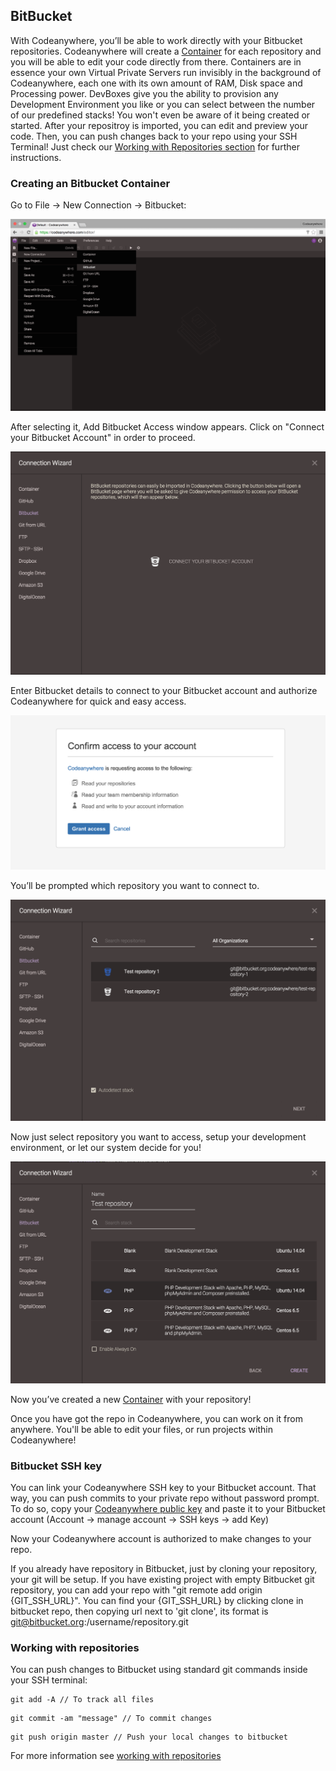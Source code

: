 ## BitBucket

With Codeanywhere, you’ll be able to work directly with your Bitbucket repositories. Codeanywhere will create a [Container](#container) for each repository and you will be able to edit your code directly from there. Containers are in essence your own Virtual Private Servers run invisibly in the background of Codeanywhere, each one with its own amount of RAM, Disk space and Processing power. DevBoxes give you the ability to provision any Development Environment you like or you can select between the number of our predefined stacks! You won't even be aware of it being created or started. 
After your repositroy is imported, you can edit and preview your code. Then, you can push changes back to your repo using your SSH Terminal! Just check our [Working with Repositories section](#working-with-repositories) for further instructions.


### Creating an Bitbucket Container

Go to File -> New Connection -> Bitbucket:

![bitbucket-open](/images/bitbucket-open.png)

After selecting it, Add Bitbucket Access window appears. Click on "Connect your Bitbucket Account" in order to proceed.

![bitbucket-connect](/images/bitbucket-connect.png)

Enter Bitbucket details to connect to your Bitbucket account and authorize Codeanywhere for quick and easy access.

![bitbucket-authorize](/images/bitbucket-authorize.png)

You’ll be prompted which repository you want to connect to.

![bitbucket-repo](/images/bitbucket-repo.png)

Now just select repository you want to access, setup your development environment, or let our system decide for you!

![bitbucket-repo2](/images/bitbucket-repo2.png)

Now you’ve created a new [Container](/container.html) with your repository!

Once you have got the repo in Codeanywhere, you can work on it from anywhere. You'll be able to edit your files, or run projects within Codeanywhere!


### Bitbucket SSH key

You can link your Codeanywhere SSH key to your Bitbucket account. That way, you can push commits to your private repo without password prompt. To do so, copy your [Codeanywhere public key](#ssh-keys) and paste it to your Bitbucket account (Account -> manage account -> SSH keys -> add Key)

Now your Codeanywhere account is authorized to make changes to your repo.

If you already have repository in Bitbucket, just by cloning your repository, your git will be setup. If you have existing project with empty Bitbucket git repository, you can add your repo with "git remote add origin {GIT_SSH_URL}". You can find your {GIT_SSH_URL} by clicking clone in bitbucket repo, then copying url next to 'git clone', its format is git@bitbucket.org:/username/repository.git

### Working with repositories

You can push changes to Bitbucket using standard git commands inside your SSH terminal:

~~~~
git add -A // To track all files
~~~~

~~~~
git commit -am "message" // To commit changes
~~~~

~~~~
git push origin master // Push your local changes to bitbucket
~~~~

For more information see [working with repositories](#working-with-repositories)
